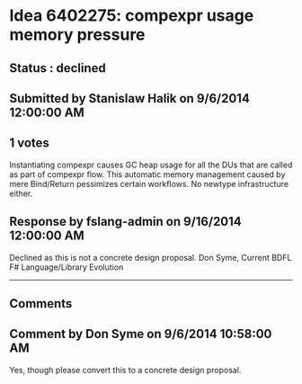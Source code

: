 # Idea 6402275: compexpr usage memory pressure #

## Status : declined

## Submitted by Stanislaw Halik on 9/6/2014 12:00:00 AM

## 1 votes

Instantiating compexpr causes GC heap usage for all the DUs that are called as part of compexpr flow.
This automatic memory management caused by mere Bind/Return pessimizes certain workflows. No newtype infrastructure either.



## Response by fslang-admin on 9/16/2014 12:00:00 AM

Declined as this is not a concrete design proposal.
Don Syme, Current BDFL F# Language/Library Evolution

------------------------
## Comments


## Comment by Don Syme on 9/6/2014 10:58:00 AM
Yes, though please convert this to a concrete design proposal.

